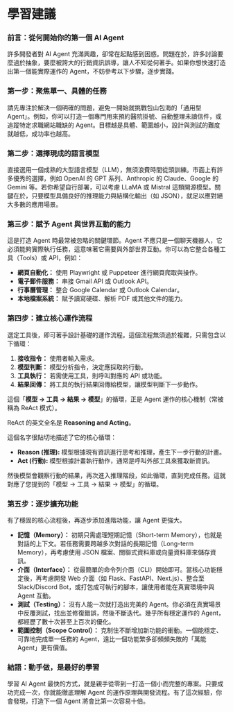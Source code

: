 # 學習建議

### 前言：從何開始你的第一個 AI Agent
許多開發者對 AI Agent 充滿興趣，卻常在起點感到困惑。問題在於，許多討論要麼過於抽象，要麼被誇大的行銷資訊誤導，讓人不知從何著手。如果你想快速打造出第一個能實際運作的 Agent，不妨參考以下步驟，逐步實踐。

### 第一步：聚焦單一、具體的任務
請先專注於解決一個明確的問題，避免一開始就挑戰包山包海的「通用型 Agent」。例如，你可以打造一個專門用來預約醫院掛號、自動整理未讀信件，或追蹤特定求職網站職缺的 Agent。目標越是具體、範圍越小，設計與測試的難度就越低，成功率也越高。

### 第二步：選擇現成的語言模型
直接選用一個成熟的大型語言模型（LLM），無須浪費時間從頭訓練。市面上有許多優秀的選擇，例如 OpenAI 的 GPT 系列、Anthropic 的 Claude、Google 的 Gemini 等。若你希望自行部署，可以考慮 LLaMA 或 Mistral 這類開源模型。關鍵在於，只要模型具備良好的推理能力與結構化輸出（如 JSON），就足以應對絕大多數的應用場景。

### 第三步：賦予 Agent 與世界互動的能力
這是打造 Agent 時最常被忽略的關鍵環節。Agent 不應只是一個聊天機器人，它必須能夠實際執行任務，這意味著它需要與外部世界互動。你可以為它整合各種工具（Tools）或 API，例如：
- **網頁自動化：** 使用 Playwright 或 Puppeteer 進行網頁爬取與操作。
- **電子郵件服務：** 串接 Gmail API 或 Outlook API。
- **行事曆管理：** 整合 Google Calendar 或 Outlook Calendar。
- **本地檔案系統：** 賦予讀寫硬碟、解析 PDF 或其他文件的能力。

### 第四步：建立核心運作流程
選定工具後，即可著手設計基礎的運作流程。這個流程無須過於複雜，只需包含以下循環：
1.  **接收指令：** 使用者輸入需求。
2.  **模型判斷：** 模型分析指令，決定應採取的行動。
3.  **工具執行：** 若需使用工具，則呼叫對應的 API 或功能。
4.  **結果回傳：** 將工具的執行結果回傳給模型，讓模型判斷下一步動作。

這個「**模型 → 工具 → 結果 → 模型**」的循環，正是 Agent 運作的核心機制（常被稱為 ReAct 模式）。

ReAct 的英文全名是 **Reasoning and Acting**。

這個名字很貼切地描述了它的核心循環：

* **Reason (推理):** 模型根據現有資訊進行思考和推理，產生下一步行動的計畫。
* **Act (行動):** 模型根據計畫執行動作，通常是呼叫外部工具來獲取新資訊。

然後模型會觀察行動的結果，再次進入推理階段，如此循環，直到完成任務。這就對應了您提到的「模型 → 工具 → 結果 → 模型」的循環。

### 第五步：逐步擴充功能
有了穩固的核心流程後，再逐步添加進階功能，讓 Agent 更強大。

- **記憶（Memory）：** 初期只需處理短期記憶（Short-term Memory），也就是對話的上下文。若任務需要跨越多次對話的長期記憶（Long-term Memory），再考慮使用 JSON 檔案、關聯式資料庫或向量資料庫來儲存資訊。
- **介面（Interface）：** 從最簡單的命令列介面（CLI）開始即可。當核心功能穩定後，再考慮開發 Web 介面（如 Flask、FastAPI、Next.js）、整合至 Slack/Discord Bot，或打包成可執行的腳本，讓使用者能在真實環境中與 Agent 互動。
- **測試（Testing）：** 沒有人能一次就打造出完美的 Agent。你必須在真實場景中反覆測試，找出並修復錯誤，然後不斷迭代。幾乎所有穩定運作的 Agent，都經歷了數十次甚至上百次的優化。
- **範圍控制（Scope Control）：** 克制住不斷增加新功能的衝動。一個能穩定、可靠地完成單一任務的 Agent，遠比一個功能繁多卻頻頻失敗的「萬能 Agent」更有價值。

### 結語：動手做，是最好的學習
學習 AI Agent 最快的方式，就是親手從零到一打造一個小而完整的專案。只要成功完成一次，你就能徹底理解 Agent 的運作原理與開發流程。有了這次經驗，你會發現，打造下一個 Agent 將會比第一次容易十倍。